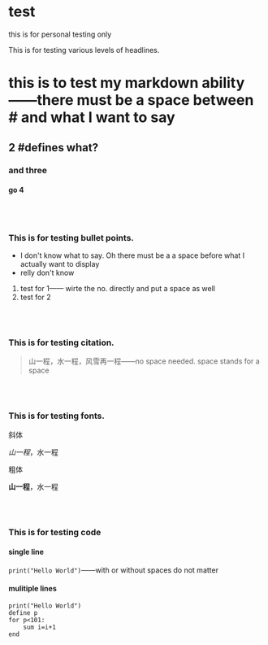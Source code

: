 # test
this is for personal testing only

This is for testing various levels of headlines.
# this is to test my markdown ability——there must be a space between # and what I want to say
## 2 #defines what? 
### and three
#### go 4

<br/></br>
### This is for testing bullet points.

- I don't know what to say. Oh there must be a a space before what I actually want to display
- relly don't know

1. test for 1—— wirte the no. directly and put a space as well  
2. test for 2

<br/></br>
### This is for testing citation.
>山一程，水一程，风雪再一程——no space needed. space stands for a space

<br/></br>
### This is for testing fonts.

斜体

*山一程*，水一程

粗体

**山一程**，水一程

<br/></br>
### This is for testing code

#### single line 
` print("Hello World") `——with or without spaces do not matter

#### mulitiple lines
```
print("Hello World")
define p
for p<101:
    sum i=i+1
end 
```
<br/>
